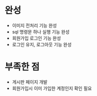 # 완성
- 이미지 전처리 기능 완성
- sql 명령문 하나 실행 기능 완성
- 회원가입 로그인 기능 완성
- 로그인 유지, 로그아웃 기능 완성

# 부족한 점
- 게시판 페이지 개발
- 회원가입시 이미 가입한 계정인지 확인 필요